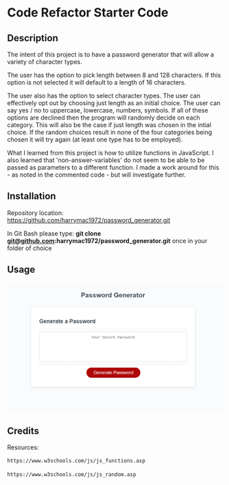 # Code Refactor Starter Code

## Description

The intent of this project is to have a password generator that will allow a variety of character types.

The user has the option to pick length between 8 and 128 characters.
If this option is not selected it will default to a length of 16 characters.

The user also has the option to select character types.
The user can effectively opt out by choosing just length as an initial choice.
The user can say yes / no to uppercase, lowercase, numbers, symbols.
If all of these options are declined then the program will randomly decide on each category.
This will also be the case if just length was chosen in the intial choice.
If the random choices result in none of the four categories being chosen it will try again (at least one type has to be employed).

What I learned from this project is how to utilize functions in JavaScript.
I also learned that 'non-answer-variables' do not seem to be able to be passed as parameters to a different function.
I made a work around for this - as noted in the commented code - but will investigate further.

## Installation

Repository location:        https://github.com/harrymac1972/password_generator.git

In Git Bash please type:
    <strong>git clone git@github.com:harrymac1972/password_generator.git</strong>
once in your folder of choice

## Usage

![top of home page](./assets/imgs/screenshot-finished-homepage.png)

## Credits

Resources:

    https://www.w3schools.com/js/js_functions.asp

    https://www.w3schools.com/js/js_random.asp

